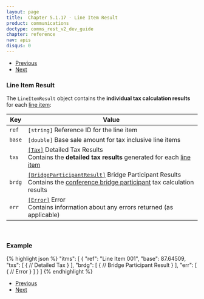 ```yaml
---
layout: page
title:  Chapter 5.1.17 - Line Item Result
product: communications
doctype: comms_rest_v2_dev_guide
chapter: reference
nav: apis
disqus: 0
---
```


<ul class="pager">
  <li class="previous"><a href="/communications/dev-guide_rest_v2/reference/error-response/"><i class="glyphicon glyphicon-chevron-left"></i>Previous</a></li>
  <li class="next"><a href="/communications/dev-guide_rest_v2/reference/detailed-tax-result/">Next<i class="glyphicon glyphicon-chevron-right"></i></a></li>
</ul>

<h3>Line Item Result</h3>

The <code>LineItemResult</code> object contains the <b>individual tax calculation results</b> for each <a class="dev-guide-link" href="/communications/dev-guide_rest_v2/reference/line-item/">line item</a>:

<div class="mobile-table">
  <table class="styled-table">
    <thead>
      <tr>
        <th>Key</th>
        <th>Value</th>
      </tr>
    </thead>
    <tbody>
      <tr>
            <td><code>ref</code></td>
            <td><code>[string]</code> Reference ID for the line item</td>
        </tr>
        <tr>
            <td><code>base</code></td>
            <td><code>[double]</code> Base sale amount for tax inclusive line items</td>
        </tr>
        <tr>
            <td><code>txs</code></td>
            <td><a class="dev-guide-link" href="/communications/dev-guide_rest_v2/reference/detailed-tax-result/"><code>[Tax]</code></a> Detailed Tax Results
            <br>
            Contains the <b>detailed tax results</b> generated for each <a class="dev-guide-link" href="/communications/dev-guide_rest_v2/reference/line-item/">line item</a>
            </td>
      </tr>
            <tr>
            <td><code>brdg</code></td>
            <td><a class="dev-guide-link" href="/communications/dev-guide_rest_v2/reference/detailed-tax-result/"><code>[BridgeParticipantResult]</code></a> Bridge Participant Results
            <br>
            Contains the <a class="dev-guide-link" href="/communications/dev-guide_rest_v2/reference/bridge-participant/">conference bridge participant</a> tax calculation results
            </td>
        </tr>
        <tr>
            <td><code>err</code></td>
            <td><a class="dev-guide-link" href="/communications/dev-guide_rest_v2/reference/error-response/"><code>[Error]</code></a> Error
            <br>
            Contains information about any errors returned (as applicable)
            </td>
        </tr>
    </tbody>
  </table>
</div>
<br>

<h3>Example</h3>

{% highlight json %}
"itms": [
  {
    "ref": "Line Item 001",
    "base": 87.64509,
    "txs": [
      {
        // Detailed Tax
      }
    ],
    "brdg": [
      {
        // Bridge Participant Result
      }
    ],
    "err": [
      {
        // Error
      }
    ]
  }
]
{% endhighlight %}

<ul class="pager">
  <li class="previous"><a href="/communications/dev-guide_rest_v2/reference/error-response/"><i class="glyphicon glyphicon-chevron-left"></i>Previous</a></li>
  <li class="next"><a href="/communications/dev-guide_rest_v2/reference/detailed-tax-result/">Next<i class="glyphicon glyphicon-chevron-right"></i></a></li>
</ul>